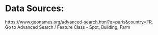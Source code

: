 

# Data Sources:
https://www.geonames.org/advanced-search.html?q=paris&country=FR.
Go to Advanced Search / Feature Class - Spot, Building, Farm
